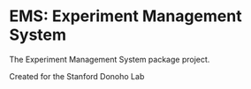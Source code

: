 # EMS: Experiment Management System
The Experiment Management System package project.

Created for the Stanford Donoho Lab
